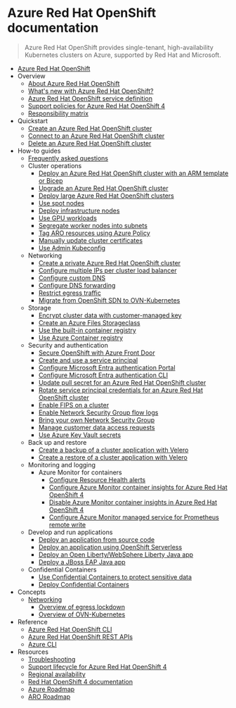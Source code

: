 # Azure Red Hat OpenShift documentation
> Azure Red Hat OpenShift provides single-tenant, high-availability Kubernetes clusters on Azure, supported by Red Hat and Microsoft.
  - [Azure Red Hat OpenShift](https://learn.microsoft.com/en-us/azure/openshift/)
  - Overview
    - [About Azure Red Hat OpenShift](https://learn.microsoft.com/en-us/azure/openshift/intro-openshift)
    - [What's new with Azure Red Hat OpenShift?](https://learn.microsoft.com/en-us/azure/openshift/azure-redhat-openshift-release-notes)
    - [Azure Red Hat OpenShift service definition](https://learn.microsoft.com/en-us/azure/openshift/openshift-service-definitions)
    - [Support policies for Azure Red Hat OpenShift 4](https://learn.microsoft.com/en-us/azure/openshift/support-policies-v4)
    - [Responsibility matrix](https://learn.microsoft.com/en-us/azure/openshift/responsibility-matrix)
  - Quickstart
    - [Create an Azure Red Hat OpenShift cluster](https://learn.microsoft.com/en-us/azure/openshift/create-cluster)
    - [Connect to an Azure Red Hat OpenShift cluster](https://learn.microsoft.com/en-us/azure/openshift/connect-cluster)
    - [Delete an Azure Red Hat OpenShift cluster](https://learn.microsoft.com/en-us/azure/openshift/delete-cluster)
  - How-to guides
    - [Frequently asked questions](https://learn.microsoft.com/en-us/azure/openshift/openshift-faq.yml)
    - Cluster operations
      - [Deploy an Azure Red Hat OpenShift cluster with an ARM template or Bicep](https://learn.microsoft.com/en-us/azure/openshift/quickstart-openshift-arm-bicep-template)
      - [Upgrade an Azure Red Hat OpenShift cluster](https://learn.microsoft.com/en-us/azure/openshift/howto-upgrade)
      - [Deploy large Azure Red Hat OpenShift clusters](https://learn.microsoft.com/en-us/azure/openshift/howto-large-clusters)
      - [Use spot nodes](https://learn.microsoft.com/en-us/azure/openshift/howto-spot-nodes)
      - [Deploy infrastructure nodes](https://learn.microsoft.com/en-us/azure/openshift/howto-infrastructure-nodes)
      - [Use GPU workloads](https://learn.microsoft.com/en-us/azure/openshift/howto-gpu-workloads)
      - [Segregate worker nodes into subnets](https://learn.microsoft.com/en-us/azure/openshift/howto-segregate-machinesets)
      - [Tag ARO resources using Azure Policy](https://learn.microsoft.com/en-us/azure/openshift/howto-tag-resources)
      - [Manually update cluster certificates](https://learn.microsoft.com/en-us/azure/openshift/howto-update-certificates)
      - [Use Admin Kubeconfig](https://learn.microsoft.com/en-us/azure/openshift/howto-kubeconfig)
    - Networking
      - [Create a private Azure Red Hat OpenShift cluster](https://learn.microsoft.com/en-us/azure/openshift/howto-create-private-cluster-4x)
      - [Configure multiple IPs per cluster load balancer](https://learn.microsoft.com/en-us/azure/openshift/howto-multiple-ips)
      - [Configure custom DNS](https://learn.microsoft.com/en-us/azure/openshift/howto-custom-dns)
      - [Configure DNS forwarding](https://learn.microsoft.com/en-us/azure/openshift/dns-forwarding)
      - [Restrict egress traffic](https://learn.microsoft.com/en-us/azure/openshift/howto-restrict-egress)
      - [Migrate from OpenShift SDN to OVN-Kubernetes](https://learn.microsoft.com/en-us/azure/openshift/howto-sdn-to-ovn)
    - Storage
      - [Encrypt cluster data with customer-managed key](https://learn.microsoft.com/en-us/azure/openshift/howto-byok)
      - [Create an Azure Files Storageclass](https://learn.microsoft.com/en-us/azure/openshift/howto-create-a-storageclass)
      - [Use the built-in container registry](https://learn.microsoft.com/en-us/azure/openshift/built-in-container-registry)
      - [Use Azure Container registry](https://learn.microsoft.com/en-us/azure/openshift/howto-use-acr-with-aro)
    - Security and authentication
      - [Secure OpenShift with Azure Front Door](https://learn.microsoft.com/en-us/azure/openshift/howto-secure-openshift-with-front-door)
      - [Create and use a service principal](https://learn.microsoft.com/en-us/azure/openshift/howto-create-service-principal)
      - [Configure Microsoft Entra authentication Portal](https://learn.microsoft.com/en-us/azure/openshift/configure-azure-ad-ui)
      - [Configure Microsoft Entra authentication CLI](https://learn.microsoft.com/en-us/azure/openshift/configure-azure-ad-cli)
      - [Update pull secret for an Azure Red Hat OpenShift cluster](https://learn.microsoft.com/en-us/azure/openshift/howto-add-update-pull-secret)
      - [Rotate service principal credentials for an Azure Red Hat OpenShift cluster](https://learn.microsoft.com/en-us/azure/openshift/howto-service-principal-credential-rotation)
      - [Enable FIPS on a cluster](https://learn.microsoft.com/en-us/azure/openshift/howto-enable-fips-openshift)
      - [Enable Network Security Group flow logs](https://learn.microsoft.com/en-us/azure/openshift/howto-enable-nsg-flowlogs)
      - [Bring your own Network Security Group](https://learn.microsoft.com/en-us/azure/openshift/howto-bring-nsg)
      - [Manage customer data access requests](https://learn.microsoft.com/en-us/azure/openshift/howto-use-lockbox)
      - [Use Azure Key Vault secrets](https://learn.microsoft.com/en-us/azure/openshift/howto-use-key-vault-secrets)
    - Back up and restore
      - [Create a backup of a cluster application with Velero](https://learn.microsoft.com/en-us/azure/openshift/howto-create-a-backup)
      - [Create a restore of a cluster application with Velero](https://learn.microsoft.com/en-us/azure/openshift/howto-create-a-restore)
    - Monitoring and logging
      - Azure Monitor for containers
        - [Configure Resource Health alerts](https://learn.microsoft.com/en-us/azure/openshift/howto-monitor-alerts)
        - [Configure Azure Monitor container insights for Azure Red Hat OpenShift 4](https://learn.microsoft.com/azure/azure-monitor/insights/container-insights-enable-arc-enabled-clusters)
        - [Disable Azure Monitor container insights in Azure Red Hat OpenShift 4](https://learn.microsoft.com/azure/azure-monitor/insights/container-insights-enable-arc-enabled-clusters)
        - [Configure Azure Monitor managed service for Prometheus remote write](https://learn.microsoft.com/en-us/azure/openshift/howto-remotewrite-prometheus)
    - Develop and run applications
      - [Deploy an application from source code](https://learn.microsoft.com/en-us/azure/openshift/howto-deploy-with-s2i)
      - [Deploy an application using OpenShift Serverless](https://learn.microsoft.com/en-us/azure/openshift/howto-deploy-with-serverless)
      - [Deploy an Open Liberty/WebSphere Liberty Java app](https://learn.microsoft.com/en-us/azure/openshift/howto-deploy-java-liberty-app)
      - [Deploy a JBoss EAP Java app](https://learn.microsoft.com/en-us/azure/openshift/howto-deploy-java-jboss-enterprise-application-platform-app)
    - Confidential Containers
      - [Use Confidential Containers to protect sensitive data](https://learn.microsoft.com/en-us/azure/openshift/confidential-containers-overview)
      - [Deploy Confidential Containers](https://learn.microsoft.com/en-us/azure/openshift/confidential-containers-deploy)
  - Concepts
    - [Networking](https://learn.microsoft.com/en-us/azure/openshift/concepts-networking)
      - [Overview of egress lockdown](https://learn.microsoft.com/en-us/azure/openshift/concepts-egress-lockdown)
      - [Overview of OVN-Kubernetes](https://learn.microsoft.com/en-us/azure/openshift/concepts-ovn-kubernetes)
  - Reference
    - [Azure Red Hat OpenShift CLI](https://learn.microsoft.com/cli/azure/aro)
    - [Azure Red Hat OpenShift REST APIs](https://learn.microsoft.com/rest/api/openshift)
    - [Azure CLI](https://learn.microsoft.com/en-us/azure/openshift/)
  - Resources
    - [Troubleshooting](https://learn.microsoft.com/en-us/azure/openshift/troubleshoot)
    - [Support lifecycle for Azure Red Hat OpenShift 4](https://learn.microsoft.com/en-us/azure/openshift/support-lifecycle)
    - [Regional availability](https://azure.microsoft.com/regions/services/)
    - [Red Hat OpenShift 4 documentation](https://docs.openshift.com/aro/4/welcome/index.html)
    - [Azure Roadmap](https://azure.microsoft.com/roadmap/)
    - [ARO Roadmap](https://github.com/Azure/OpenShift/projects/1)
